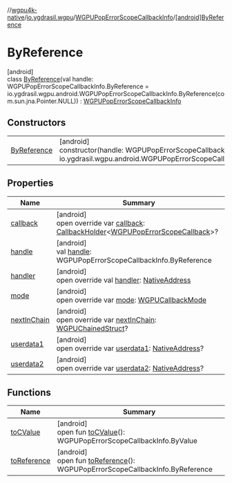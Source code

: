 //[wgpu4k-native](../../../../index.md)/[io.ygdrasil.wgpu](../../index.md)/[WGPUPopErrorScopeCallbackInfo](../index.md)/[[android]ByReference](index.md)

# ByReference

[android]\
class [ByReference](index.md)(val handle: WGPUPopErrorScopeCallbackInfo.ByReference = io.ygdrasil.wgpu.android.WGPUPopErrorScopeCallbackInfo.ByReference(com.sun.jna.Pointer.NULL)) : [WGPUPopErrorScopeCallbackInfo](../index.md)

## Constructors

| | |
|---|---|
| [ByReference](-by-reference.md) | [android]<br>constructor(handle: WGPUPopErrorScopeCallbackInfo.ByReference = io.ygdrasil.wgpu.android.WGPUPopErrorScopeCallbackInfo.ByReference(com.sun.jna.Pointer.NULL)) |

## Properties

| Name | Summary |
|---|---|
| [callback](callback.md) | [android]<br>open override var [callback](callback.md): [CallbackHolder](../../../ffi/-callback-holder/index.md)&lt;[WGPUPopErrorScopeCallback](../../-w-g-p-u-pop-error-scope-callback/index.md)&gt;? |
| [handle](handle.md) | [android]<br>val [handle](handle.md): WGPUPopErrorScopeCallbackInfo.ByReference |
| [handler](handler.md) | [android]<br>open override val [handler](handler.md): [NativeAddress](../../../ffi/-native-address/index.md) |
| [mode](mode.md) | [android]<br>open override var [mode](mode.md): [WGPUCallbackMode](../../-w-g-p-u-callback-mode/index.md) |
| [nextInChain](next-in-chain.md) | [android]<br>open override var [nextInChain](next-in-chain.md): [WGPUChainedStruct](../../-w-g-p-u-chained-struct/index.md)? |
| [userdata1](userdata1.md) | [android]<br>open override var [userdata1](userdata1.md): [NativeAddress](../../../ffi/-native-address/index.md)? |
| [userdata2](userdata2.md) | [android]<br>open override var [userdata2](userdata2.md): [NativeAddress](../../../ffi/-native-address/index.md)? |

## Functions

| Name | Summary |
|---|---|
| [toCValue](../[android]to-c-value.md) | [android]<br>open fun [toCValue](../[android]to-c-value.md)(): WGPUPopErrorScopeCallbackInfo.ByValue |
| [toReference](../to-reference.md) | [android]<br>open fun [toReference](../to-reference.md)(): WGPUPopErrorScopeCallbackInfo.ByReference |